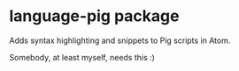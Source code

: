 # language-pig package

Adds syntax highlighting and snippets to Pig scripts in Atom.

Somebody, at least myself, needs this :)
